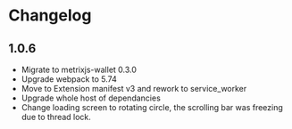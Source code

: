 # Changelog

## 1.0.6

- Migrate to metrixjs-wallet 0.3.0
- Upgrade webpack to 5.74
- Move to Extension manifest v3 and rework to service_worker
- Upgrade whole host of dependancies
- Change loading screen to rotating circle, the scrolling bar was freezing due to thread lock.